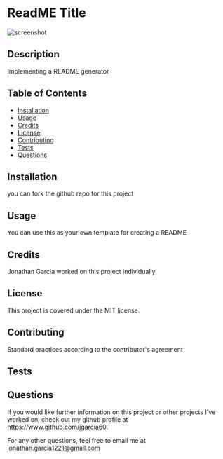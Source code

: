 # ReadME Title
![screenshot](https://img.shields.io/badge/license-MIT-green)

## Description  

Implementing a README generator

## Table of Contents

* [Installation](#installation)
* [Usage](#usage)
* [Credits](#credits)
* [License](#license)
* [Contributing](#contributing)
* [Tests](#tests)
* [Questions](#questions)


## Installation

you can fork the github repo for this project


## Usage   

You can use this as your own template for creating a README 

## Credits

Jonathan Garcia worked on this project individually


## License

This project is covered under the MIT license.

## Contributing

Standard practices according to the contributor's agreement

## Tests




## Questions

If you would like further information on this project or other projects I've worked on, check out my github profile at https://www.github.com/jgarcia60.

For any other questions, feel free to email me at jonathan.garcia1221@gmail.com
